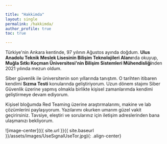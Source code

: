 ```yaml
---

title: "Hakkimda"
layout: single
permalink: /hakkimda/
author_profile: true
toc: true

---
```


Türkiye'nin Ankara kentinde, 97 yılının Ağustos ayında doğdum. **Ulus Anadolu Teknik Meslek Lisesinin Bilişim Teknolojileri Alanı**nda okuyup, **Muğla Sıtkı Koçman Üniversitesi'nin Bilişim Sistemleri Mühendisliği**nden 2021 yılında mezun oldum.

Siber güvenlik ile üniversitenin son yıllarında tanıştım. O tarihten itibaren kendimi **Sızma Testi** konularında geliştiriyorum. Uzun dönem stajımı Siber Güvenlik üzerine yapmış olmakla birlikte kişisel zamanlarımda kendimi geliştirmeye devam ediyorum.

Kişisel bloğumda Red Teaming üzerine araştırmalarımı, makine ve lab çözümlerini paylaşıyorum. Yazılarımı okurken umarım güzel vakit geçirirsiniz. Tavsiye, eleştiri ve sorularınız için iletişim adreslerinden bana ulaşmanızı bekliyorum.

![image-center]({{ site.url }}{{ site.baseurl }}/assets/images/UseSıgnalUseTor.jpg){: .align-center}

